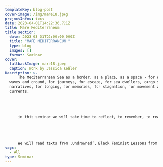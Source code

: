 ```yaml
---
templateKey: blog-post
cover-image: /img/mare18.jpeg
projectInfos: test
date: 2023-04-01T14:22:36.721Z
title: Mare Mediterraneum
title section:
  date: 2023-03-31T22:00:00.000Z
  title: "MARE MEDITERRANEUM "
  type: blog
  images: []
  format: Seminar
cover:
  fallbackImage: mare18.jpeg
  caption: Work by Jessica Keßler
Description: >-
      The Mediterranean Sea as a border, as a place, as a space - for wind,
  waves and ground, for journeys, for escape, for sea dwellers, cargo ships and
  narratives, for longing, for memories, for stagnation, for movement and
  currents.


      


      in this seminar we will take time to reflect, to remember, to read and write, draw and film, experiment on analogue and digital moving image — on a personal level then abstract and connect to global issues, deal with the possibilities to pinpoint a topic for individual or a collective work as well as a presentation method through projections on different materials with the aim to visualize in time and space. 


      


      We will read texts from ‚Undrowned‘, Black Feminist Lessons from Marine Mammals by Alexis Pauline Gumbs, listen to ‚Saying Water‘, a monologue by Roni Horn, follow investigations of Forensic Architecture and Migrant Journal, browse through geographic maps, charts and data sources. — and then we will go to the beach. I mean, we have to. We will go to southern france for a workshop and visit the Rencontres d’Arles. More on that later this afternoon.
tags:
  - All
type: Seminar
---
```

